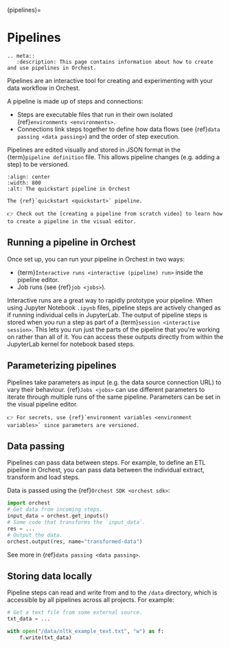 (pipelines)=

# Pipelines

```{eval-rst}
.. meta::
   :description: This page contains information about how to create and use pipelines in Orchest.
```

Pipelines are an interactive tool for creating and experimenting with your data workflow in Orchest.

A pipeline is made up of steps and connections:

- Steps are executable files that run in their own isolated {ref}`environments <environments>`.
- Connections link steps together to define how data flows (see {ref}`data passing <data passing>`)
  and the order of step execution.

Pipelines are edited visually and stored in JSON format in the {term}`pipeline definition` file.
This allows pipeline changes (e.g. adding a step) to be versioned.

```{figure} ../img/quickstart/final-pipeline.png
:align: center
:width: 800
:alt: The quickstart pipeline in Orchest

The {ref}`quickstart <quickstart>` pipeline.
```

```{tip}
👉 Check out the [creating a pipeline from scratch video] to learn how to create a pipeline in the visual editor.
```

[creating a pipeline from scratch video]: https://www.tella.tv/video/cknr7zwz2000408i7bngpd77q/view

## Running a pipeline in Orchest

Once set up, you can run your pipeline in Orchest in two ways:

- {term}`Interactive runs <interactive (pipeline) run>` inside the pipeline editor.
- Job runs (see {ref}`job <jobs>`).

Interactive runs are a great way to rapidly prototype your pipeline. When using Jupyter Notebook
`.ipynb` files, pipeline steps are actively changed as if running individual cells in JupyterLab.
The output of pipeline steps is stored when you run a step as part of a {term}`session <interactive session>`.
This lets you run just the parts of the pipeline that you're working on rather than all of it.
You can access these outputs directly from within the JupyterLab kernel for notebook based steps.

## Parameterizing pipelines

Pipelines take parameters as input (e.g. the data source connection URL) to vary their behaviour.
{ref}`Jobs <jobs>` can use different parameters to iterate through multiple runs of the same
pipeline. Parameters can be set in the visual pipeline editor.

```{tip}
👉 For secrets, use {ref}`environment variables <environment variables>` since parameters are versioned.
```

## Data passing

Pipelines can pass data between steps. For example, to define an ETL pipeline in Orchest,
you can pass data between the individual extract, transform and load steps.

Data is passed using the {ref}`Orchest SDK <orchest sdk>`:

```python
import orchest
# Get data from incoming steps.
input_data = orchest.get_inputs()
# Some code that transforms the `input_data`.
res = ...
# Output the data.
orchest.output(res, name="transformed-data")
```

See more in {ref}`data passing <data passing>`.

## Storing data locally

Pipeline steps can read and write from and to the `/data` directory,
which is accessible by all pipelines across all projects. For example:

```python
# Get a text file from some external source.
txt_data = ...

with open("/data/nltk_example_text.txt", "w") as f:
    f.write(txt_data)
```
